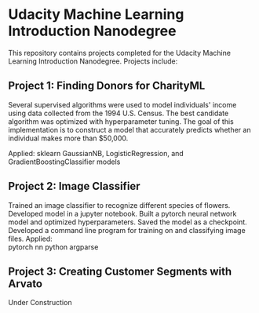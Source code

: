 # Udacity Machine Learning Introduction Nanodegree

This repository contains projects completed for the Udacity Machine Learning Introduction Nanodegree.  Projects include:

## Project 1: Finding Donors for CharityML  

Several supervised algorithms were used to model individuals' income using data collected from the 1994 U.S. Census. The best candidate algorithm was optimized with hyperparameter tuning. The goal of this implementation is to construct a model that accurately predicts whether an individual makes more than $50,000. 

Applied:
sklearn GaussianNB, LogisticRegression, and GradientBoostingClassifier models

## Project 2: Image Classifier

Trained an image classifier to recognize different species of flowers.  Developed model in a jupyter notebook.  Built a pytorch neural network model and optimized hyperparameters.  Saved the model as a checkpoint.
Developed a command line program for training on and classifying image files.
Applied:  
pytorch nn
python argparse


## Project 3: Creating Customer Segments with Arvato

Under Construction
